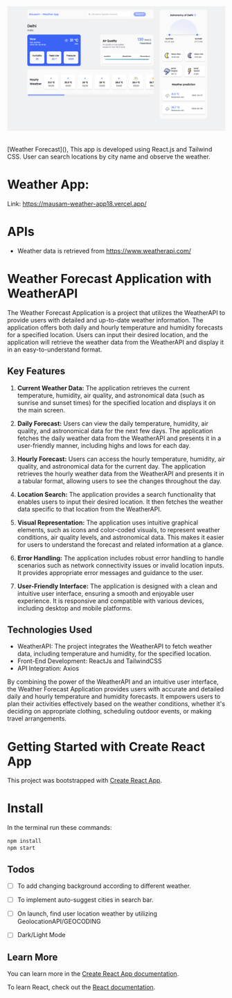 ![Application screenshot](screenshot.png)

<br/>
[Weather Forecast](), This app is developed using React.js and Tailwind CSS. User can search locations by city name and observe the weather.

# Weather App:

Link: https://mausam-weather-app18.vercel.app/

# APIs
+ Weather data is retrieved from https://www.weatherapi.com/

# Weather Forecast Application with WeatherAPI

The Weather Forecast Application is a project that utilizes the WeatherAPI to provide users with detailed and up-to-date weather information. The application offers both daily and hourly temperature and humidity forecasts for a specified location. Users can input their desired location, and the application will retrieve the weather data from the WeatherAPI and display it in an easy-to-understand format.



## Key Features

1. **Current Weather Data:** The application retrieves the current temperature, humidity, air quality, and astronomical data (such as sunrise and sunset times) for the specified location and displays it on the main screen.

2. **Daily Forecast:** Users can view the daily temperature, humidity, air quality, and astronomical data for the next few days. The application fetches the daily weather data from the WeatherAPI and presents it in a user-friendly manner, including highs and lows for each day.

3. **Hourly Forecast:** Users can access the hourly temperature, humidity, air quality, and astronomical data for the current day. The application retrieves the hourly weather data from the WeatherAPI and presents it in a tabular format, allowing users to see the changes throughout the day.

4. **Location Search:** The application provides a search functionality that enables users to input their desired location. It then fetches the weather data specific to that location from the WeatherAPI.

5. **Visual Representation:** The application uses intuitive graphical elements, such as icons and color-coded visuals, to represent weather conditions, air quality levels, and astronomical data. This makes it easier for users to understand the forecast and related information at a glance.

6. **Error Handling:** The application includes robust error handling to handle scenarios such as network connectivity issues or invalid location inputs. It provides appropriate error messages and guidance to the user.

7. **User-Friendly Interface:** The application is designed with a clean and intuitive user interface, ensuring a smooth and enjoyable user experience. It is responsive and compatible with various devices, including desktop and mobile platforms.



## Technologies Used

- WeatherAPI: The project integrates the WeatherAPI to fetch weather data, including temperature and humidity, for the specified location.
- Front-End Development: ReactJs and TailwindCSS
- API Integration: Axios

By combining the power of the WeatherAPI and an intuitive user interface, the Weather Forecast Application provides users with accurate and detailed daily and hourly temperature and humidity forecasts. It empowers users to plan their activities effectively based on the weather conditions, whether it's deciding on appropriate clothing, scheduling outdoor events, or making travel arrangements.


# Getting Started with Create React App

This project was bootstrapped with [Create React App](https://github.com/facebook/create-react-app).

# Install

In the terminal run these commands:

```
npm install
npm start
```
## Todos

- [ ] To add changing background according to different weather.
- [ ] To implement auto-suggest cities in search bar.
- [ ] On launch, find user location weather by utilizing GeolocationAPI/GEOCODING
- [ ] Dark/Light Mode


## Learn More

You can learn more in the [Create React App documentation](https://facebook.github.io/create-react-app/docs/getting-started).

To learn React, check out the [React documentation](https://reactjs.org/).




